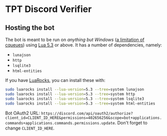 # TPT Discord Verifier

## Hosting the bot

The bot is meant to be run on _anything but Windows_ ([a limitation of
cqueues](http://25thandclement.com/~william/projects/cqueues.html)) using
[Lua 5.3](https://www.lua.org/versions.html#5.3) or above. It has a number of
dependencies, namely:

 * `lunajson`
 * `http`
 * `lsqlite3`
 * `html-entities`

If you have [LuaRocks](https://luarocks.org/), you can install these with:

```sh
sudo luarocks install --lua-version=5.3 --tree=system lunajson
sudo luarocks install --lua-version=5.3 --tree=system http
sudo luarocks install --lua-version=5.3 --tree=system lsqlite3
sudo luarocks install --lua-version=5.3 --tree=system html-entities
```

Bot OAuth2 URL:
`https://discord.com/api/oauth2/authorize?client_id=CLIENT_ID_HERE&permissions=402656256&scope=bot+applications.commands+applications.commands.permissions.update`.
Don't forget to change `CLIENT_ID_HERE`.

